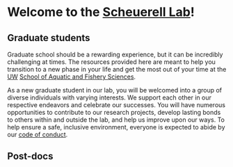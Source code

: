 # Welcome to the [Scheuerell Lab](https://faculty.washington.edu/scheuerl/)!

## Graduate students

Graduate school should be a rewarding experience, but it can be incredibly challenging at times. The resources provided here are meant to help you transition to a new phase in your life and get the most out of your time at the [UW](https://www.washington.edu/) [School of Aquatic and Fishery Sciences](https://fish.uw.edu/).

As a new graduate student in our lab, you will be welcomed into a group of diverse individuals with varying interests. We support each other in our respective endeavors and celebrate our successes. You will have numerous opportunities to contribute to our research projects, develop lasting bonds to others within and outside the lab, and help us improve upon our ways. To help ensure a safe, inclusive environment, everyone is expected to abide by our [code of conduct](https://github.com/scheuerell-lab/onboarding/wiki/1.-Code-of-Conduct).

## Post-docs
